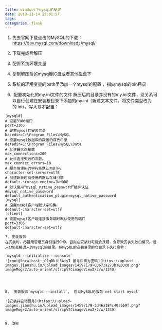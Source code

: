 ```yaml
---
title: windows下mysql的安装
date: 2018-11-14 23:01:57
tags:
categories: flask
---
```




1. 先去官网下载点击的MySQL的下载：https://dev.mysql.com/downloads/mysql/

2. 下载完成后解压 

3. 配置系统环境变量

4. 复制解压后的mysql到C盘或者其他磁盘下

5. 系统的环境变量的path里添加一个mysql的配置 ，指向mysql的bin目录

6.  配置初始化的my.ini文件的文件
解压后的目录并没有的my.ini文件，没关系可以自行创建在安装根目录下添加的my.ini（新建文本文件，将文件类型改为的.ini），写入基本配置： 
```
[mysqld]
# 设置3306端口
port=3306
# 设置mysql的安装目录
basedir=C:\Program Files\MySQL
# 设置mysql数据库的数据的存放目录
datadir=C:\Program Files\MySQL\Data
# 允许最大连接数
max_connections=200
# 允许连接失败的次数。
max_connect_errors=10
# 服务端使用的字符集默认为UTF8
character-set-server=utf8
# 创建新表时将使用的默认存储引擎
default-storage-engine=INNODB
# 默认使用“mysql_native_password”插件认证
#mysql_native_password
default_authentication_plugin=mysql_native_password
[mysql]
# 设置mysql客户端默认字符集
default-character-set=utf8
[client]
# 设置mysql客户端连接服务端时默认使用的端口
port=3306
default-character-set=utf8
 ```
7. 安装服务
在安装时，尽量用管理员身份运行CMD，否则在安装时可能会报错，会导致安装失败的情况。进入CMD直接进入的mysql的目录。在MySQL的安装目录的仓目录下执行命令：

`mysqld --initialize --console`
![root@localhost: 0?qRk)L6AjyT 冒号后面为密码](https://upload-images.jianshu.io/upload_images/14597179-03673a273b1803c8.png?imageMogr2/auto-orient/strip%7CimageView2/2/w/1240)


 

8.  安装服务`mysqld --install`,  启动MySQL的服务`net start mysql`

![安装并启动服务](https://upload-images.jianshu.io/upload_images/14597179-3d46a184c40a6b9f.png?imageMogr2/auto-orient/strip%7CimageView2/2/w/1240)


9. 改密